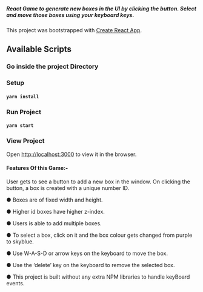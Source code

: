 ##### React Game to generate new boxes in the UI by clicking the button. Select and move those boxes using your keyboard keys.

This project was bootstrapped with [Create React App](https://github.com/facebook/create-react-app).

## Available Scripts

### Go inside the project Directory 

### Setup
#### `yarn install`

### Run Project
#### `yarn start`

### View Project
Open [http://localhost:3000](http://localhost:3000) to view it in the browser.


#### Features Of this Game:-

User gets to see a button to add a new box in the window. On clicking the button, a box is created with a unique number ID. 

● Boxes are of fixed width and height.

● Higher id boxes have higher z-index.

● Users is able to add multiple boxes.

● To select a box, click on it and the box colour gets changed from purple to skyblue.

● Use W-A-S-D or arrow keys on the keyboard to move the box.

● Use the ‘delete’ key on the keyboard to remove the selected box.

● This project is built without any extra NPM libraries to handle keyBoard events.



